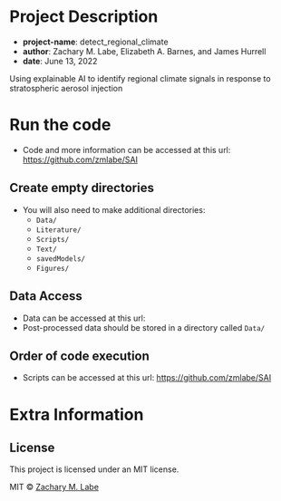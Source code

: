 # Project Description
* __project-name__: detect_regional_climate
* __author__: Zachary M. Labe, Elizabeth A. Barnes, and James Hurrell
* __date__: June 13, 2022

Using explainable AI to identify regional climate signals in response to stratospheric aerosol injection

# Run the code
* Code and more information can be accessed at this url: https://github.com/zmlabe/SAI

## Create empty directories
* You will also need to make additional directories:
    * ```Data/```
    * ```Literature/```
    * ```Scripts/```    
    * ```Text/```
    * ```savedModels/```
    * ```Figures/```

## Data Access
* Data can be accessed at this url:
* Post-processed data should be stored in a directory called ```Data/```

## Order of code execution
* Scripts can be accessed at this url: https://github.com/zmlabe/SAI

# Extra Information

## License
This project is licensed under an MIT license.

MIT © [Zachary M. Labe](https://github.com/zmlabe)

